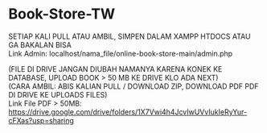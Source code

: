 # Book-Store-TW
SETIAP KALI PULL ATAU AMBIL, SIMPEN DALAM XAMPP HTDOCS ATAU GA BAKALAN BISA          
Link Admin: localhost/nama_file/online-book-store-main/admin.php

(FILE DI DRIVE JANGAN DIUBAH NAMANYA KARENA KONEK KE DATABASE, UPLOAD BOOK > 50 MB KE DRIVE KLO ADA NEXT)\
(CARA AMBIL: ABIS KALIAN PULL / DOWNLOAD ZIP, DOWNLOAD PDF PDF DI DRIVE KE UPLOADS FILES)\
Link File PDF > 50MB:  https://drive.google.com/drive/folders/1X7Vwi4h4JcvIwUVvIukIeRyYur-cFXas?usp=sharing

